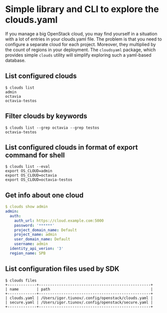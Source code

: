 # Simple library and CLI to explore the clouds.yaml

If you manage a big OpenStack cloud, you may find yourself in a situation with a lot of entries in your clouds.yaml file.
The problem is that you need to configure a separate cloud for each project.
Moreover, they multiplied by the count of regions in your deployment.
The `cloudsyaml` package, which provides simple `clouds` utility will simplify exploring such a yaml-based database.

## List configured clouds
```
$ clouds list
admin
octavia
octavia-testos
```

## Filter clouds by keywords
```
$ clouds list --grep octavia --grep testos
octavia-testos
```

## List configured clouds in format of export command for shell
```
$ clouds list --eval
export OS_CLOUD=admin
export OS_CLOUD=octavia
export OS_CLOUD=octavia-testos
```

## Get info about one cloud
```yaml
$ clouds show admin
admin:
  auth:
    auth_url: https://cloud.example.com:5000
    password: '******'
    project_domain_name: Default
    project_name: admin
    user_domain_name: Default
    username: admin
  identity_api_verion: '3'
  region_name: SPB
```

## List configuration files used by SDK
```
$ clouds files
+-------------+--------------------------------------------------+
| name        | path                                             |
+-------------+--------------------------------------------------+
| clouds.yaml | /Users/igor.tiunov/.config/openstack/clouds.yaml |
| secure.yaml | /Users/igor.tiunov/.config/openstack/secure.yaml |
+-------------+--------------------------------------------------+
```
